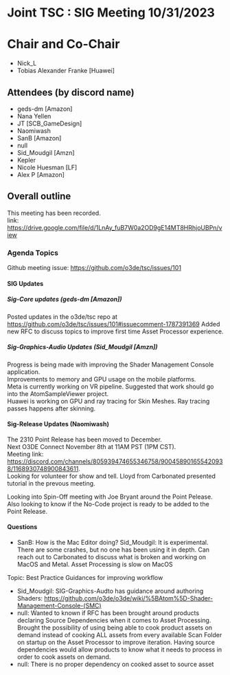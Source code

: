 # Joint TSC : SIG Meeting 10/31/2023

# Chair and Co-Chair
* Nick_L
* Tobias Alexander Franke [Huawei]

## Attendees (by discord name)
* geds-dm [Amazon]
* Nana Yellen
* JT [SCB_GameDesign]
* Naomiwash
* SanB [Amazon]
* null
* Sid_Moudgil [Amzn]
* Kepler
* Nicole Huesman [LF]
* Alex P [Amazon]

## Overall outline
This meeting has been recorded.  
link: https://drive.google.com/file/d/1LnAy_fuB7W0a2OD9gE14MT8HRhjoUBPn/view

### Agenda Topics

Github meeting issue: https://github.com/o3de/tsc/issues/101

#### SIG Updates
##### Sig-Core updates (geds-dm [Amazon])
Posted updates in the o3de/tsc repo at https://github.com/o3de/tsc/issues/101#issuecomment-1787391369
Added new RFC to discuss topics to improve first time Asset Processor experience.

##### Sig-Graphics-Audio Updates (Sid_Moudgil [Amzn])
Progress is being made with improving the Shader Management Console application.  
Improvements to memory and GPU usage on the mobile platforms.  
Meta is currently working on VR pipeline. Suggested that work should go into the AtomSampleViewer project.  
Huawei is working on GPU and ray tracing for Skin Meshes. Ray tracing passes happens after skinning.

#### Sig-Release Updates (Naomiwash)
The 2310 Point Release has been moved to December.  
Next O3DE Connect November 8th at 11AM PST (1PM CST).  
Meeting link: https://discord.com/channels/805939474655346758/900458901655420938/1168930748900843611.  
Looking for volunteer for show and tell. Lloyd from Carbonated presented tutorial in the prevous meeting.

Looking into Spin-Off meeting with Joe Bryant around the Point Pelease.  
Also looking to know if the No-Code project is ready to be added to the Point Release.  

#### Questions
- SanB: How is the Mac Editor doing?
Sid_Moudgil: It is experimental. There are some crashes, but no one has been using it in depth.
Can reach out to Carbonated to discuss what is broken and working on MacOS and Metal.
Asset Processing is slow on MacOS

Topic: Best Practice Guidances for improving workflow
* Sid_Moudgil: SIG-Graphics-Audto has guidance around authoring Shaders: https://github.com/o3de/o3de/wiki/%5BAtom%5D-Shader-Management-Console-(SMC)
* null: Wanted to known if RFC has been brought around products declaring Source Dependencies when it comes to Asset Processing. Brought the possibility of using being able to cook product assets on demand instead of cooking ALL assets from every available Scan Folder on startup on the Asset Processor to improve iteration. Having source dependencies would allow products to know what it needs to process in order to cook assets on demand.
* null: There is no proper dependency on cooked asset to source asset


